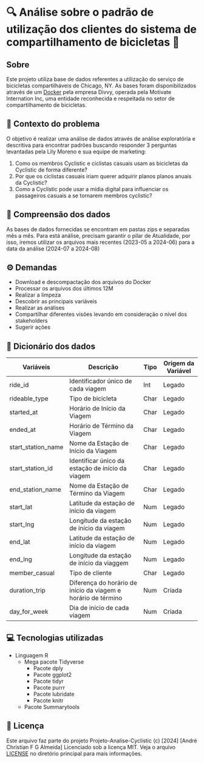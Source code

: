 # 🔍 Análise sobre o padrão de utilização dos clientes do sistema de compartilhamento de bicicletas 🔎
## Sobre 
Este projeto utiliza base de dados referentes a utilização do serviço de bicicletas compartilháveis de Chicago, NY. As bases foram disponibilizados através de um [Docker](https://divvy-tripdata.s3.amazonaws.com/index.html) pela empresa Divvy, operada pela Motivate Internation Inc, uma entidade reconhecida e respeitada no setor de compartilhamento de bicicletas. 

## 🤯 Contexto do problema
O objetivo é realizar uma análise de dados através de análise exploratória e descritiva para encontrar padrões buscando responder 3 perguntas levantadas pela Lily Moreno e sua equipe de marketing: 

1. Como os membros Cyclistic e ciclistas casuais usam as bicicletas da Cyclistic de forma diferente?
2. Por que os ciclistas casuais iriam querer adquirir planos planos anuais da Cyclistic?
3. Como a Cyclistic pode usar a mídia digital para influenciar os passageiros casuais  a se tornarem membros cyclistic?

## 📝 Compreensão dos dados
As bases de dados fornecidas se encontram em pastas zips e separadas mês a mês. Para está análise, precisam garantir o pilar de Atualidade, por isso, iremos utilizar os arquivos mais recentes (2023-05 a 2024-06) para a data da análise (2024-07 a 2024-08)

## ⚙️ Demandas
- Download e descompactação dos arquivos do Docker
- Processar os arquivos dos últimos 12M
- Realizar a limpeza
- Descobrir as principais variáveis
- Realizar as análises
- Compartilhar diferentes visões levando em consideração o nível dos stakeholders
- Sugerir ações

##  🎲 Dicionário dos dados
| Variáveis | Descrição | Tipo | Origem da Variável |
| --- | --- | --- | --- |
| ride_id               | Identificador único de cada viagem | Int | Legado |
| rideable_type   | Tipo de bicicleta  | Char | Legado |
| started_at   | Horário de Início da Viagem | Char | Legado |
| ended_at | Horário de Término da Viagem | Char | Legado |
| start_station_name | Nome da Estação de Início da Viagem | Char | Legado |
| start_station_id | Identificar único da estação de início da viagem | Char | Legado |
| end_station_name | Nome da Estação de Término da Viagem | Char | Legado |
| start_lat | Latitude da estação de início da viagem | Num | Legado |
| start_lng | Longitude da estação de início da viagem | Num | Legado |
| end_lat | Latitude da estação de início da viagem | Num | Legado |
| end_lng | Longitude da estação de início da viaggem | Num | Legado |
| member_casual | Tipo de cliente | Char | Legado |
| duration_trip | Diferença do horário de início da viagem e horário de término | Num | Criada |
| day_for_week | Dia de início de cada viagem | Num | Criada |

## 💻 Tecnologias utilizadas
- Linguagem  R 
  - Mega pacote Tidyverse
    - Pacote dply
    - Pacote ggplot2
    - Pacote tidyr 
    - Pacote purrr
    - Pacote lubridate
    - Pacote knitr 
  - Pacote Summarytools

## 🔐 Licença
Este arquivo faz parte do projeto Projeto-Analise-Cyclistic
(c) [2024] [André Christian F G Almeida]
Licenciado sob a licença MIT.
Veja o arquivo [LICENSE](LICENSE.MD) no diretório principal para mais informações.
